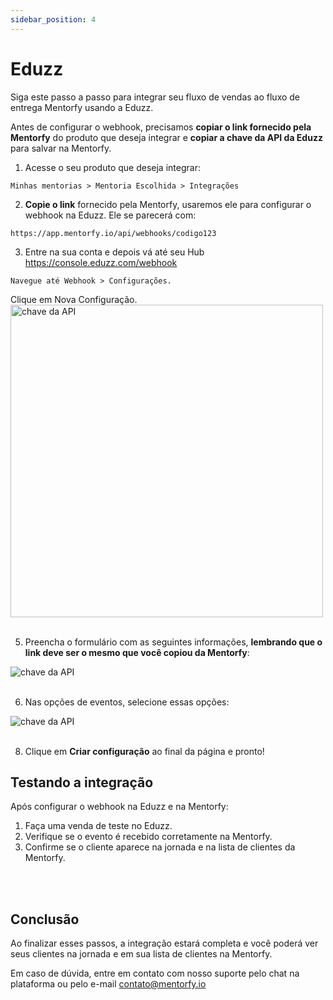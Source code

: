 ```yaml
---
sidebar_position: 4
---
```


# Eduzz

Siga este passo a passo para integrar seu fluxo de vendas ao fluxo de entrega Mentorfy usando a Eduzz.

Antes de configurar o webhook, precisamos **copiar o link fornecido pela Mentorfy** do produto que deseja integrar e **copiar a chave da API da Eduzz** para salvar na Mentorfy.

1. Acesse o seu produto que deseja integrar:
```
Minhas mentorias > Mentoria Escolhida > Integrações
```

2. **Copie o link** fornecido pela Mentorfy, usaremos ele para configurar o webhook na Eduzz. Ele se parecerá com:
```
https://app.mentorfy.io/api/webhooks/codigo123
```

3. Entre na sua conta e depois vá até seu Hub https://console.eduzz.com/webhook
```
Navegue até Webhook > Configurações.
```
Clique em Nova Configuração.
<img src="/docs/img/eduzz_webhooks.png" height="500" alt="chave da API"  /> 
<br/>
<br/>

5. Preencha o formulário com as seguintes informações, **lembrando que o link deve ser o mesmo que você copiou da Mentorfy**:

<img src="/docs/img/eduzz_form1.png" alt="chave da API" /> 
<br/>
<br/>

6. Nas opções de eventos, selecione essas opções:

<img src="/docs/img/eduzz_form2.png" alt="chave da API" /> 
<br/>
<br/>

8. Clique em **Criar configuração** ao final da página e pronto!

## Testando a integração

Após configurar o webhook na Eduzz e na Mentorfy:

1. Faça uma venda de teste no Eduzz.
2. Verifique se o evento é recebido corretamente na Mentorfy.
3. Confirme se o cliente aparece na jornada e na lista de clientes da Mentorfy.

<br/>
<br/>

## Conclusão

Ao finalizar esses passos, a integração estará completa e você poderá ver seus clientes na jornada e em sua lista de clientes na Mentorfy.

Em caso de dúvida, entre em contato com nosso suporte pelo chat na plataforma ou pelo e-mail contato@mentorfy.io